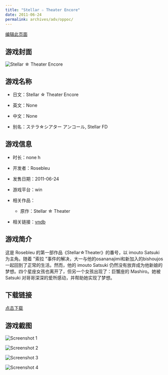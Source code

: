 ```yaml
---
title: "Stellar ☆ Theater Encore"
date: 2011-06-24
permalink: archives/adv/oppoc/
---
```

[编辑此页面](https://github.com/ACG-3/ADV3-source/blob/main/source/_posts/Stellar%20%E2%98%86%20Theater%20Encore.md)

## 游戏封面

![Stellar ☆ Theater Encore](https://pan.timero.xyz/d/onedrive/img_lib_001/Stellar%20%E2%98%86%20Theater%20Encore_cover.avif)


## 游戏名称

- 日文：Stellar ☆ Theater Encore
- 英文：None
- 中文：None

- 别名：ステラ☆シアター アンコール, Stellar FD


## 游戏信息

- 时长：none h
- 开发者：Rosebleu
- 发售日期：2011-06-24
- 游戏平台：win
- 相关作品：
   - 原作：Stellar ☆ Theater

- 相关链接：[vndb](https://vndb.org/v7064)


## 游戏简介

这是 Rosebleu 的第一部作品《Stellar☆Theater》的番号，以 imouto Satsuki 为主角。随着 "索拉 "事件的解决，大一与他的osananajimi和新加入的bishoujos一起回到了正常的生活。然而，他的 imouto Satsuki 仍然没有放弃成为他新娘的梦想。四个星座女孩也离开了，但另一个女孩出现了：巨蟹座的 Mashiro。她被 Satsuki 对哥哥深深的爱所感动，并帮助她实现了梦想。




## 下载链接

[点击下载](https://pan.timero.xyz/onedrive/adv_lib_001/Stellar%20%E2%98%86%20Theater%20Encore)


## 游戏截图


![Screenshot 1](https://pan.timero.xyz/d/onedrive/img_lib_001/Stellar%20%E2%98%86%20Theater%20Encore_Screenshot_1.avif)

![Screenshot 2](https://pan.timero.xyz/d/onedrive/img_lib_001/Stellar%20%E2%98%86%20Theater%20Encore_Screenshot_2.avif)

![Screenshot 3](https://pan.timero.xyz/d/onedrive/img_lib_001/Stellar%20%E2%98%86%20Theater%20Encore_Screenshot_3.avif)

![Screenshot 4](https://pan.timero.xyz/d/onedrive/img_lib_001/Stellar%20%E2%98%86%20Theater%20Encore_Screenshot_4.avif)

